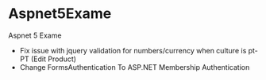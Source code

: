# Aspnet5Exame
Aspnet 5 Exame

- Fix issue with jquery validation for numbers/currency when culture is pt-PT (Edit Product)
- Change FormsAuthentication To ASP.NET Membership Authentication
